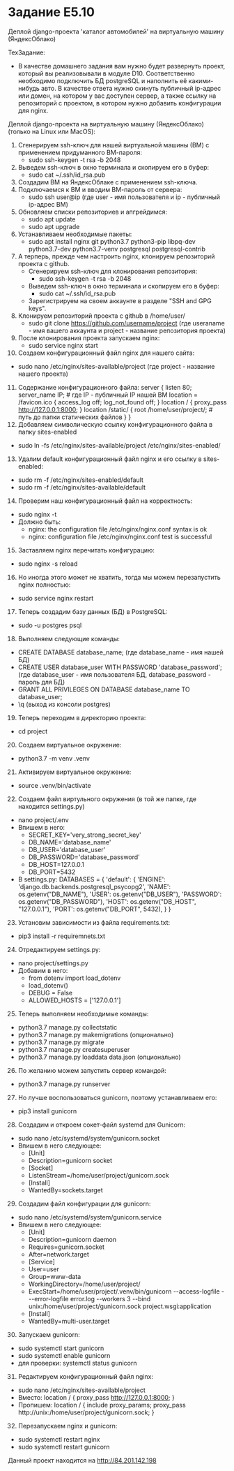 # Задание E5.10

   Деплой django-проекта 'каталог автомобилей' на виртуальную машину (ЯндексОблако)

   ТехЗадание:
   - В качестве домашнего задания вам нужно будет развернуть проект, который вы реализовывали в модуле D10. Соответственно необходимо подключить БД postgreSQL и наполнить её какими-нибудь авто. В качестве ответа нужно скинуть публичный ip-адрес или домен, на котором у вас доступен сервер, а также ссылку на репозиторий с проектом, в котором нужно добавить конфигурации для nginx.

   Деплой django-проекта на виртуальную машину (ЯндексОблако) (только на Linux или MacOS):
1) Сгенерируем ssh-ключ для нашей виртуальной машины (ВМ) с применением придуманного ВМ-пароля:
   - sudo ssh-keygen -t rsa -b 2048
2) Выведем ssh-ключ в окно терминала и скопируем его в буфер:
   - sudo cat ~/.ssh/id_rsa.pub
3) Создадим ВМ на ЯндексОблаке с применением ssh-ключа.
4) Подключаемся к ВМ и вводим ВМ-пароль от сервера:
   - sudo ssh user@ip (где user - имя пользователя и ip - публичный ip-адрес ВМ)
5) Обновляем списки репозиториев и апгрейдимся:
   - sudo apt update
   - sudo apt upgrade
6) Устанавливаем необходимые пакеты:
   - sudo apt install nginx git python3.7 python3-pip libpq-dev python3.7-dev python3.7-venv postgresql postgresql-contrib
7) А терперь, прежде чем настроить nginx, клонируем репозиторий проекта с github.
   - Сгенерируем ssh-ключ для клонирования репозитория:
      - sudo ssh-keygen -t rsa -b 2048
   - Выведем ssh-ключ в окно терминала и скопируем его в буфер:
       - sudo cat ~/.ssh/id_rsa.pub
   - Зарегистрируем на своем аккаунте в разделе "SSH and GPG keys".
8) Клонируем репозиторий проекта с github в /home/user/
   - sudo git clone https://github.com/username/project (где useraname - имя вашего аккаунта и project - название репозитория проекта)
9) После клонирования проекта запускаем nginx:
   - sudo service nginx start
10) Создаем конфигурационный файл nginx для нашего сайта: 
   - sudo nano /etc/nginx/sites-available/project (где project - название нашего проекта)
11) Содержание конфигурационного файла:
server {
    listen 80;
    server_name IP; # где IP - публичный IP нашей ВМ
    location = /favicon.ico { access_log off; log_not_found off; }
    location / {
        proxy_pass http://127.0.0.1:8000;
    }
    location /static/ {
        root /home/user/project/; # путь до папки статических файлов
    }
}
12) Добавляем символическую ссылку конфигурационного файла в папку sites-enabled
   - sudo ln -fs /etc/nginx/sites-available/project /etc/nginx/sites-enabled/
13) Удалим default конфигурационный файл nginx и его ссылку в sites-enabled:
   - sudo rm -f /etc/nginx/sites-enabled/default
   - sudo rm -f /etc/nginx/sites-available/default
14) Проверим наш конфигурационный файл на корректность:
   - sudo nginx -t
   - Должно быть:
      - nginx: the configuration file /etc/nginx/nginx.conf syntax is ok
      - nginx: configuration file /etc/nginx/nginx.conf test is successful
15) Заставляем nginx перечитать конфигурацию:
   - sudo nginx -s reload
16) Но иногда этого может не хватить, тогда мы можем перезапустить nginx полностью:
   - sudo service nginx restart
17) Теперь создадим базу данных (БД) в PostgreSQL:
   - sudo -u postgres psql
18) Выполняем следующие команды:
   - CREATE DATABASE database_name; (где database_name - имя нашей БД)
   - CREATE USER database_user WITH PASSWORD 'database_password'; (где database_user - имя пользователя БД, database_password - пароль для БД)
   - GRANT ALL PRIVILEGES ON DATABASE database_name TO database_user;
   - \q (выход из консоли postgres)
19) Теперь переходим в директорию проекта:
   - cd project
20) Создаем виртуальное окружение:
   - python3.7 -m venv .venv
21) Активируем виртуальное окружение:
   - source .venv/bin/activate
22) Создаем файл виртульного окружения (в той же папке, где находится settings.py)
   - nano project/.env
   - Впишем в него:
      - SECRET_KEY='very_strong_secret_key'
      - DB_NAME='database_name'
      - DB_USER='database_user'
      - DB_PASSWORD='database_password'
      - DB_HOST=127.0.0.1
      - DB_PORT=5432
   - В settings.py: 
DATABASES = {
    'default': {
        'ENGINE': 'django.db.backends.postgresql_psycopg2',
        'NAME': os.getenv("DB_NAME"),
        'USER': os.getenv("DB_USER"),
        'PASSWORD': os.getenv("DB_PASSWORD"),
        'HOST': os.getenv("DB_HOST", "127.0.0.1"),
        'PORT': os.getenv("DB_PORT", 5432),
    }
}
23) Установим зависимости из файла requirements.txt:
   - pip3 install -r requiremnets.txt
24) Отредактируем settings.py:
   - nano project/settings.py
   - Добавим в него:
      - from dotenv import load_dotenv
      - load_dotenv()
      - DEBUG = False
      - ALLOWED_HOSTS = ['127.0.0.1']
25) Теперь выполняем необходимые команды:
   - python3.7 manage.py collectstatic
   - python3.7 manage.py makemigrations (опционально)
   - python3.7 manage.py migrate
   - python3.7 manage.py createsuperuser
   - python3.7 manage.py loaddata data.json (опционально)
26) По желанию можем запустить сервер командой:
   - python3.7 manage.py runserver
27) Но лучше воспользоваться gunicorn, поэтому устанавливаем его:
   - pip3 install gunicorn
28) Создадим и откроем сокет-файл systemd для Gunicorn:
   - sudo nano /etc/systemd/system/gunicorn.socket
   - Впишем в него следующее:
      - [Unit]
      - Description=gunicorn socket
      - [Socket]
      - ListenStream=/home/user/project/gunicorn.sock
      - [Install]
      - WantedBy=sockets.target
29) Создадим файл конфигурации для gunicorn:
   - sudo nano /etc/systemd/system/gunicorn.service
   - Впишем в него следующее:
      - [Unit]
      - Description=gunicorn daemon
      - Requires=gunicorn.socket
      - After=network.target
      - [Service]
      - User=user
      - Group=www-data
      - WorkingDirectory=/home/user/project/
      - ExecStart=/home/user/project/.venv/bin/gunicorn --access-logfile - --error-logfile error.log --workers 3 --bind unix:/home/user/project/gunicorn.sock project.wsgi:application
      - [Install]
      - WantedBy=multi-user.target
30) Запускаем gunicorn:
   - sudo systemctl start gunicorn
   - sudo systemctl enable gunicorn
   - для проверки: systemctl status gunicorn
31) Редактируем конфигурационный файл nginx:
   - sudo nano /etc/nginx/sites-available/project
   - Вместо:
location / {
    proxy_pass http://127.0.0.1:8000;
}
   - Пропишем:
location / {
    include proxy_params;
    proxy_pass http://unix:/home/user/project/gunicorn.sock;
}
32) Перезапускаем nginx и gunicorn:
   - sudo systemctl restart nginx
   - sudo systemctl restart gunicorn

Данный проект находится на http://84.201.142.198
